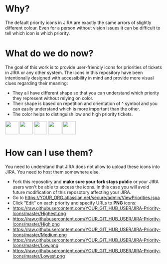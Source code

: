 # Why?
The default priority icons in JIRA are exactly the same arrors of slightly different colour. Even for a person without vision issues it can be difficult to tell which icon is which priority.

# What do we do now?

The goal of this work is to provide user-friendly icons for priorities of tickets in JIRA or any other system. The icons in this repository have been intentionally designed with accessibility in mind and provide more visual clues regarding their meaning:
* They all have different shape so that you can understand which priority they represent without relying on color.
* Their shape is based on repetition and orientation of ^ symbol and you can easily understand which is more important than the other.
* The color helps to distinguish low and high priority tickets.

<span>
<image  height="42" src="https://github.com/AlexanderBartash/JIRA-Priority-Icons/blob/master/Highest.svg"/>
<image  height="42" src="https://github.com/AlexanderBartash/JIRA-Priority-Icons/blob/master/High.svg"/>
<image  height="42" src="https://github.com/AlexanderBartash/JIRA-Priority-Icons/blob/master/Medium.svg"/>
<image  height="42" src="https://github.com/AlexanderBartash/JIRA-Priority-Icons/blob/master/Low.svg"/>
<image  height="42" src="https://github.com/AlexanderBartash/JIRA-Priority-Icons/blob/master/Lowest.svg"/>
</span>

# How can I use them?
You need to understand that JIRA does not allow to upload these icons into JIRA. You need to host them somewhere else.
* Fork this reposotiry and **make sure your fork stays public** or your JIRA users won't be able to access the icons. In this case you will avoid future modification of this reposotory affecting your JIRA.
* Go to https://YOUR_ORG.atlassian.net/secure/admin/ViewPriorities.jspa
* Click "Edit" on each priority and specify URLs to **PNG** icons:
* https://raw.githubusercontent.com/YOUR_GIT_HUB_USER/JIRA-Priority-Icons/master/Highest.png
* https://raw.githubusercontent.com/YOUR_GIT_HUB_USER/JIRA-Priority-Icons/master/High.png
* https://raw.githubusercontent.com/YOUR_GIT_HUB_USER/JIRA-Priority-Icons/master/Medium.png
* https://raw.githubusercontent.com/YOUR_GIT_HUB_USER/JIRA-Priority-Icons/master/Low.png
* https://raw.githubusercontent.com/YOUR_GIT_HUB_USER/JIRA-Priority-Icons/master/Lowest.png
